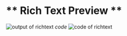 # ** Rich Text Preview **
![output of richtext](https://github.com/MosasaUnited/TestApp/assets/79766907/36a5c6fa-4afb-493a-9de0-715f141dd1c4)
*code*
![code of richtext](https://github.com/MosasaUnited/TestApp/assets/79766907/2dd7130a-d9cf-4bcc-b043-4015e9fe2269)


 
